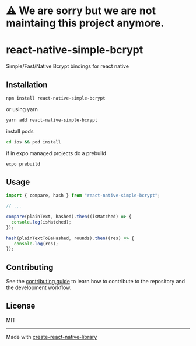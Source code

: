 # :warning: We are sorry but we are not maintaing this project anymore.


# react-native-simple-bcrypt
Simple/Fast/Native Bcrypt bindings for react native

## Installation

```sh
npm install react-native-simple-bcrypt 
```

or using yarn
```sh
yarn add react-native-simple-bcrypt 
```

install pods
```sh
cd ios && pod install
```

if in expo managed projects do a prebuild 
```sh
expo prebuild
```

## Usage

```js
import { compare, hash } from "react-native-simple-bcrypt";

// ...

compare(plainText, hashed).then((isMatched) => {
  console.log(isMatched);
});

hash(plainTextToBeHashed, rounds).then((res) => {
   console.log(res);
});

```

## Contributing

See the [contributing guide](CONTRIBUTING.md) to learn how to contribute to the repository and the development workflow.

## License

MIT

---

Made with [create-react-native-library](https://github.com/callstack/react-native-builder-bob)
